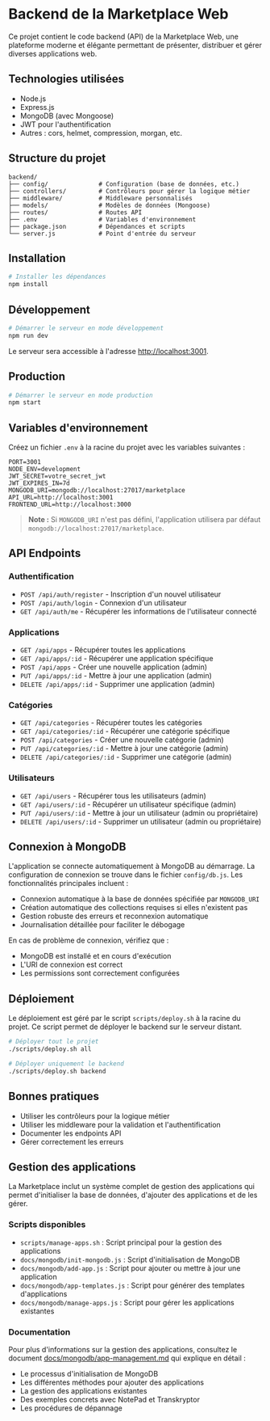 # Backend de la Marketplace Web

Ce projet contient le code backend (API) de la Marketplace Web, une plateforme moderne et élégante permettant de présenter, distribuer et gérer diverses applications web.

## Technologies utilisées

- Node.js
- Express.js
- MongoDB (avec Mongoose)
- JWT pour l'authentification
- Autres : cors, helmet, compression, morgan, etc.

## Structure du projet

```
backend/
├── config/              # Configuration (base de données, etc.)
├── controllers/         # Contrôleurs pour gérer la logique métier
├── middleware/          # Middleware personnalisés
├── models/              # Modèles de données (Mongoose)
├── routes/              # Routes API
├── .env                 # Variables d'environnement
├── package.json         # Dépendances et scripts
└── server.js            # Point d'entrée du serveur
```

## Installation

```bash
# Installer les dépendances
npm install
```

## Développement

```bash
# Démarrer le serveur en mode développement
npm run dev
```

Le serveur sera accessible à l'adresse [http://localhost:3001](http://localhost:3001).

## Production

```bash
# Démarrer le serveur en mode production
npm start
```

## Variables d'environnement

Créez un fichier `.env` à la racine du projet avec les variables suivantes :

```
PORT=3001
NODE_ENV=development
JWT_SECRET=votre_secret_jwt
JWT_EXPIRES_IN=7d
MONGODB_URI=mongodb://localhost:27017/marketplace
API_URL=http://localhost:3001
FRONTEND_URL=http://localhost:3000
```

> **Note :** Si `MONGODB_URI` n'est pas défini, l'application utilisera par défaut `mongodb://localhost:27017/marketplace`.

## API Endpoints

### Authentification

- `POST /api/auth/register` - Inscription d'un nouvel utilisateur
- `POST /api/auth/login` - Connexion d'un utilisateur
- `GET /api/auth/me` - Récupérer les informations de l'utilisateur connecté

### Applications

- `GET /api/apps` - Récupérer toutes les applications
- `GET /api/apps/:id` - Récupérer une application spécifique
- `POST /api/apps` - Créer une nouvelle application (admin)
- `PUT /api/apps/:id` - Mettre à jour une application (admin)
- `DELETE /api/apps/:id` - Supprimer une application (admin)

### Catégories

- `GET /api/categories` - Récupérer toutes les catégories
- `GET /api/categories/:id` - Récupérer une catégorie spécifique
- `POST /api/categories` - Créer une nouvelle catégorie (admin)
- `PUT /api/categories/:id` - Mettre à jour une catégorie (admin)
- `DELETE /api/categories/:id` - Supprimer une catégorie (admin)

### Utilisateurs

- `GET /api/users` - Récupérer tous les utilisateurs (admin)
- `GET /api/users/:id` - Récupérer un utilisateur spécifique (admin)
- `PUT /api/users/:id` - Mettre à jour un utilisateur (admin ou propriétaire)
- `DELETE /api/users/:id` - Supprimer un utilisateur (admin ou propriétaire)

## Connexion à MongoDB

L'application se connecte automatiquement à MongoDB au démarrage. La configuration de connexion se trouve dans le fichier `config/db.js`. Les fonctionnalités principales incluent :

- Connexion automatique à la base de données spécifiée par `MONGODB_URI`
- Création automatique des collections requises si elles n'existent pas
- Gestion robuste des erreurs et reconnexion automatique
- Journalisation détaillée pour faciliter le débogage

En cas de problème de connexion, vérifiez que :
- MongoDB est installé et en cours d'exécution
- L'URI de connexion est correct
- Les permissions sont correctement configurées

## Déploiement

Le déploiement est géré par le script `scripts/deploy.sh` à la racine du projet. Ce script permet de déployer le backend sur le serveur distant.

```bash
# Déployer tout le projet
./scripts/deploy.sh all

# Déployer uniquement le backend
./scripts/deploy.sh backend
```

## Bonnes pratiques

- Utiliser les contrôleurs pour la logique métier
- Utiliser les middleware pour la validation et l'authentification
- Documenter les endpoints API
- Gérer correctement les erreurs

## Gestion des applications

La Marketplace inclut un système complet de gestion des applications qui permet d'initialiser la base de données, d'ajouter des applications et de les gérer.

### Scripts disponibles

- `scripts/manage-apps.sh` : Script principal pour la gestion des applications
- `docs/mongodb/init-mongodb.js` : Script d'initialisation de MongoDB
- `docs/mongodb/add-app.js` : Script pour ajouter ou mettre à jour une application
- `docs/mongodb/app-templates.js` : Script pour générer des templates d'applications
- `docs/mongodb/manage-apps.js` : Script pour gérer les applications existantes

### Documentation

Pour plus d'informations sur la gestion des applications, consultez le document [docs/mongodb/app-management.md](../docs/mongodb/app-management.md) qui explique en détail :

- Le processus d'initialisation de MongoDB
- Les différentes méthodes pour ajouter des applications
- La gestion des applications existantes
- Des exemples concrets avec NotePad et Transkryptor
- Les procédures de dépannage

